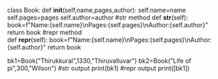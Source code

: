 class Book:
        def __init__(self,name,pages,author):
		self.name=name
		self.pages=pages
		self.author=author
#str method	
	def __str__(self):
		book=f"Name:{self.name}\nPages:{self.pages}\nAuthor:{self.author}"
		return book
#repr method	
	def __repr__(self):
		book=f"Name:{self.name}\nPages:{self.pages}\nAuthor:{self.author}"
		return book
		
bk1=Book("Thirukkural",1330,"Thiruvalluvar")
bk2=Book("Life of pi",300,"Wilson")
#str output
print(bk1)
#repr output
print([bk1])
